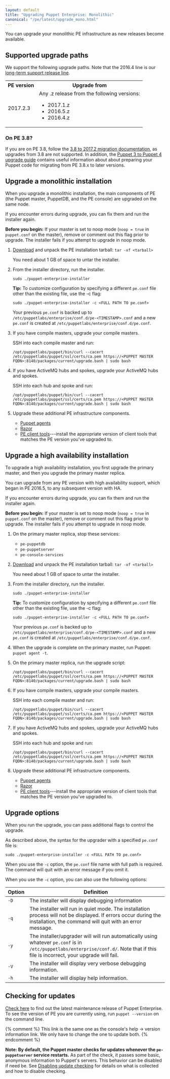 ```yaml
---
layout: default
title: "Upgrading Puppet Enterprise: Monolithic"
canonical: "/pe/latest/upgrade_mono.html"
---
```


You can upgrade your monolithic PE infrastructure as new releases become available.

## Supported upgrade paths

We support the following upgrade paths. Note that the 2016.4 line is our [long-term support release line](./overview_getting_support.html#puppet-enterprise-support-life-cycle).

   <table>
     <tr>
       <th>PE version</th>
       <th>Upgrade from</th>
     </tr>
     <tr>
      <td>2017.2.3</td>
        <td>Any .z release from the following versions:
        <ul>
         <li>2017.1.z</li>
         <li>2016.5.z</li>
         <li>2016.4.z</li>
        </ul>
       </td>
       </tr>
   </table>

### On PE 3.8?

   If you are on PE 3.8, follow the [3.8 to 2017.2 migration documentation](./migrate_monolithic.html), as upgrades from 3.8 are not supported. In addition, the [Puppet 3 to Puppet 4 upgrade guide](/upgrade/#your-guide-to-modernizing-your-infrastructure) contains useful information about about preparing your Puppet code for migrating from PE 3.8.x to later versions.


## Upgrade a monolithic installation

When you upgrade a monolithic installation, the main components of PE (the Puppet master, PuppetDB, and the PE console) are upgraded on the same node.

If you encounter errors during upgrade, you can fix them and run the installer again.

**Before you begin:** If your master is set to noop mode (`noop = true` in `puppet.conf` on the master), remove or comment out this flag prior to upgrade. The installer fails if you attempt to upgrade in noop mode.

1. [Download](./install_basic.html#downloading-puppet-enterprise) and unpack the PE installation tarball: `tar -xf <tarball>`

   You need about 1 GB of space to untar the installer.

2. From the installer directory, run the installer.

     ```
     sudo ./puppet-enterprise-installer
     ```

   **Tip:** To customize configuration by specifying a different `pe.conf` file other than the existing file, use the -c flag:

     ```
     sudo ./puppet-enterprise-installer -c <FULL PATH TO pe.conf>
     ```

     Your previous `pe.conf` is backed up to `/etc/puppetlabs/enterprise/conf.d/pe-<TIMESTAMP>.conf` and a new `pe.conf` is created at `/etc/puppetlabs/enterprise/conf.d/pe.conf`.

3. If you have compile masters, upgrade your compile masters.

   SSH into each compile master and run:

   ```
   /opt/puppetlabs/puppet/bin/curl --cacert /etc/puppetlabs/puppet/ssl/certs/ca.pem https://<PUPPET MASTER FQDN>:8140/packages/current/upgrade.bash | sudo bash
   ```

4. If you have ActiveMQ hubs and spokes, upgrade your ActiveMQ hubs and spokes.

   SSH into each hub and spoke and run:

   ```
   /opt/puppetlabs/puppet/bin/curl --cacert /etc/puppetlabs/puppet/ssl/certs/ca.pem https://<PUPPET MASTER FQDN>:8140/packages/current/upgrade.bash | sudo bash
   ```

5. Upgrade these additional PE infrastructure components.

   - [Puppet agents](./install_upgrading_agents.html)
   - [Razor](./razor_upgrade.html)
   - [PE client tools](./install_pe_client_tools.html#matching-client-tools-and-pe-versions)---install the appropriate version of client tools that matches the PE version you've upgraded to.


## Upgrade a high availability installation

To upgrade a high availability installation, you first upgrade the primary master, and then you upgrade the primary master replica.

You can upgrade from any PE version with high availability support, which began in PE 2016.5, to any subsequent version with HA.

If you encounter errors during upgrade, you can fix them and run the installer again.

**Before you begin:** If your master is set to noop mode (`noop = true` in `puppet.conf` on the master), remove or comment out this flag prior to upgrade. The installer fails if you attempt to upgrade in noop mode.

1. On the primary master replica, stop these services:

   * `pe-puppetdb`
   * `pe-puppetserver`
   * `pe-console-services`

2. [Download](./install_basic.html#downloading-puppet-enterprise) and unpack the PE installation tarball: `tar -xf <tarball>`

   You need about 1 GB of space to untar the installer.

3. From the installer directory, run the installer.

     ```
     sudo ./puppet-enterprise-installer
     ```

   **Tip:** To customize configuration by specifying a different `pe.conf` file other than the existing file, use the -c flag:

     ```
     sudo ./puppet-enterprise-installer -c <FULL PATH TO pe.conf>
     ```

     Your previous `pe.conf` is backed up to `/etc/puppetlabs/enterprise/conf.d/pe-<TIMESTAMP>.conf` and a new `pe.conf` is created at `/etc/puppetlabs/enterprise/conf.d/pe.conf`.

4. When the upgrade is complete on the primary master, run Puppet: `puppet agent -t`.

5. On the primary master replica, run the upgrade script:

     ```
     /opt/puppetlabs/puppet/bin/curl --cacert /etc/puppetlabs/puppet/ssl/certs/ca.pem https://<PUPPET MASTER FQDN>:8140/packages/current/upgrade.bash | sudo bash
     ```

6. If you have compile masters, upgrade your compile masters.

   SSH into each compile master and run:

   ```
   /opt/puppetlabs/puppet/bin/curl --cacert /etc/puppetlabs/puppet/ssl/certs/ca.pem https://<PUPPET MASTER FQDN>:8140/packages/current/upgrade.bash | sudo bash
   ```

7. If you have ActiveMQ hubs and spokes, upgrade your ActiveMQ hubs and spokes.

   SSH into each hub and spoke and run:

   ```
   /opt/puppetlabs/puppet/bin/curl --cacert /etc/puppetlabs/puppet/ssl/certs/ca.pem https://<PUPPET MASTER FQDN>:8140/packages/current/upgrade.bash | sudo bash
   ```

8. Upgrade these additional PE infrastructure components.

   - [Puppet agents](./install_upgrading_agents.html)
   - [Razor](./razor_upgrade.html)
   - [PE client tools](./install_pe_client_tools.html#matching-client-tools-and-pe-versions)---install the appropriate version of client tools that matches the PE version you've upgraded to.


## Upgrade options

When you run the upgrade, you can pass additional flags to control the upgrade.

As described above, the syntax for the upgrader with a specified `pe.conf` file is:

~~~
sudo ./puppet-enterprise-installer -c <FULL PATH TO pe.conf>
~~~

When you use the `-c` option, the `pe.conf` file name with full path is required. The command will quit with an error message if you omit it.

When you use the `-c` option, you can also use the following options:

Option          | Definition  |
----------------|---------------|
`-D` | The installer will display debugging information |
`-q` | The installer will run in quiet mode. The installation process will not be displayed. If errors occur during the installation, the command will quit with an error message. |
`-y` | The installer/upgrader will will run automatically using whatever `pe.conf` is in `/etc/puppetlabs/enterprise/conf.d/`. Note that if this file is incorrect, your upgrade will fail.
`-V` | The installer will display very verbose debugging information. |
`-h` | The installer will display help information.


## Checking for updates

[Check here][updateslink] to find out the latest maintenance release of Puppet Enterprise. To see the version of PE you are currently using, run `puppet --version` on the command line.

{% comment %} This link is the same one as the console's help -> version information link. We only have to change the one to update both. {% endcomment %}

[updateslink]: http://info.puppetlabs.com/download-pe.html

**Note: By default, the Puppet master checks for updates whenever the `pe-puppetserver` service restarts.** As part of the check, it passes some basic, anonymous information to Puppet's servers. This behavior can be disabled if need be. See [Disabling update checking](./config_puppetserver.html#disabling-update-checking) for details on what is collected and how to disable checking.



